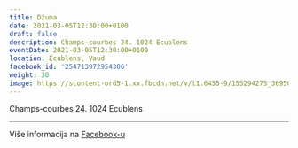 ```yaml
---
title: Džuma
date: 2021-03-05T12:30:00+0100
draft: false
description: Champs-courbes 24. 1024 Ecublens
eventDate: 2021-03-05T12:30:00+0100
location: Écublens, Vaud
facebook_id: '254713972954306'
weight: 30
image: https://scontent-ord5-1.xx.fbcdn.net/v/t1.6435-9/155294275_3695079563921169_4909597834044538694_n.jpg?_nc_cat=101&ccb=1-7&_nc_sid=9e60e4&_nc_ohc=1u5N6Nw98MAQ7kNvwEuiAdt&_nc_oc=Adl9iPVxQyixXx_6lr3M3Sp1HB_q7L5DDhYA6e9KC0ot9gon6EfIT2IDCmV2jx892oU&_nc_zt=23&_nc_ht=scontent-ord5-1.xx&edm=ABTKTjYEAAAA&_nc_gid=Ds21akcLhsPlO_3YuOR-mA&oh=00_AfX0ocDhBfviF3Dd6phRb6MGQj8yqj7MM1Rc_ER6y1cN9g&oe=68D5E9DB
---
```


Champs-courbes 24. 1024 Ecublens

---

Više informacija na [Facebook-u](https://facebook.com/events/254713972954306)